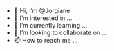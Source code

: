 - 👋 Hi, I’m @Jorgiane
- 👀 I’m interested in ...
- 🌱 I’m currently learning ...
- 💞️ I’m looking to collaborate on ...
- 📫 How to reach me ...

<!---
Jorgiane/Jorgiane is a ✨ special ✨ repository because its `README.md` (this file) appears on your GitHub profile.
You can click the Preview link to take a look at your changes.
--->
